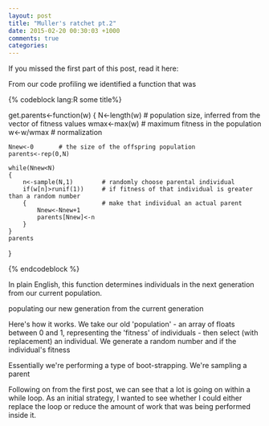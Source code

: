 ```yaml
---
layout: post
title: "Muller's ratchet pt.2"
date: 2015-02-20 00:30:03 +1000
comments: true
categories: 
---
```


If you missed the first part of this post, read it here:

From our code profiling we identified a function that was 

{% codeblock lang:R some title%}

get.parents<-function(w)
{
	N<-length(w)  # population size, inferred from the vector of fitness values 
	wmax<-max(w)  # maximum fitness in the population
	w<-w/wmax     # normalization
	
	Nnew<-0       # the size of the offspring population
	parents<-rep(0,N)
	
	while(Nnew<N)
	{
		n<-sample(N,1)        # randomly choose parental individual
		if(w[n]>runif(1))     # if fitness of that individual is greater than a random number
		{					  # make that individual an actual parent
			Nnew<-Nnew+1
			parents[Nnew]<-n
		}
	}
	parents
}

{% endcodeblock %}

In plain English, this function determines individuals in
the next generation from our current population. 


populating our new generation from the current generation

Here's how it works. We take our old 'population' - an array of floats
between 0 and 1, representing the 'fitness' of individuals - then
select (with replacement) an individual. We generate a random number
and if the individual's fitness 

Essentially we're performing a type of boot-strapping. We're sampling
a parent 

Following on from the first post, we can see that a lot is going on
within a while loop. As an initial strategy, I wanted to see whether I
could either replace the loop or reduce the amount of work that was
being performed inside it.




